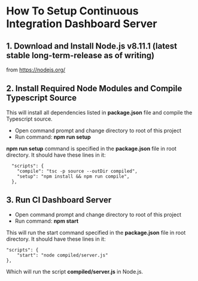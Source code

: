 # How To Setup Continuous Integration Dashboard Server

## 1. Download and Install Node.js v8.11.1 (latest stable long-term-release as of writing)
from https://nodejs.org/

## 2. Install Required Node Modules and Compile Typescript Source
This will install all dependencies listed in **package.json** file and compile the Typescript source.

* Open command prompt and change directory to root of this project
* Run command: **npm run setup**

**npm run setup** command is specified in the **package.json** file in root directory. It should have these lines in it:

```
  "scripts": {
    "compile": "tsc -p source --outDir compiled",
    "setup": "npm install && npm run compile",
  },
```

## 3. Run CI Dashboard Server

* Open command prompt and change directory to root of this project
* Run command: **npm start**

This will run the start command specified in the **package.json** file in root directory. It should have these lines in it:

```
"scripts": {
    "start": "node compiled/server.js"
},
```

Which will run the script **compiled/server.js** in Node.js.
